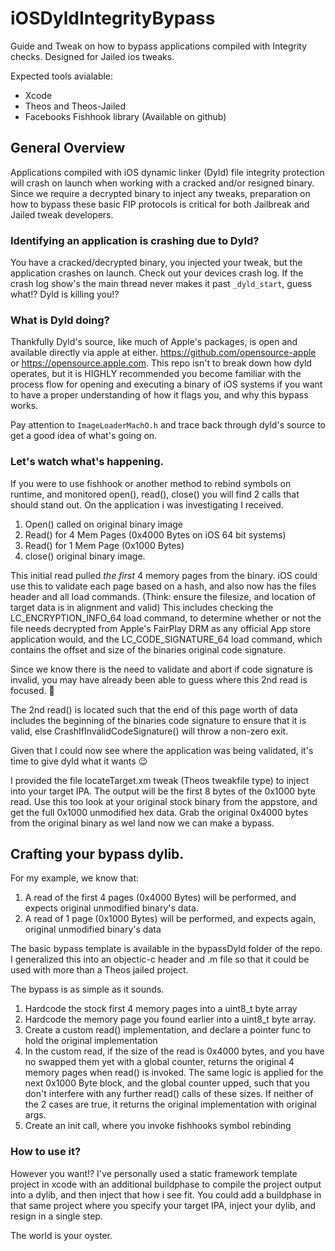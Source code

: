 # iOSDyldIntegrityBypass
Guide and Tweak on how to bypass applications compiled with Integrity checks. Designed for Jailed ios tweaks.

Expected tools avialable:
- Xcode
- Theos and Theos-Jailed
- Facebooks Fishhook library (Available on github)

## General Overview
Applications compiled with iOS dynamic linker (Dyld) file integrity protection will crash on launch when working with a cracked and/or resigned binary. Since we require a decrypted binary to inject any tweaks, preparation on how to bypass these basic FIP protocols is critical for both Jailbreak and Jailed tweak developers.

### Identifying an application is crashing due to Dyld?
You have a cracked/decrypted binary, you injected your tweak, but the application crashes on launch. Check out your devices crash log. If the crash log show's the main thread never makes it past `_dyld_start`, guess what!? Dyld is killing you!?
  
### What is Dyld doing?
Thankfully Dyld's source, like much of Apple's packages, is open and available directly via apple at either. https://github.com/opensource-apple or https://opensource.apple.com. 
This repo isn't to break down how dyld operates, but it is HIGHLY recommended you become familiar with the process flow for opening and executing a binary of iOS systems if you want to have a proper understanding of how it flags you, and why this bypass works.

Pay attention to `ImageLoaderMachO.h` and trace back through dyld's source to get a good idea of what's going on.

### Let's watch what's happening.
If you were to use fishhook or another method to rebind symbols on runtime, and monitored open(), read(), close() you will find 2 calls that should stand out. On the application i was investigating I received.

1) Open() called on original binary image
2) Read() for 4 Mem Pages (0x4000 Bytes on iOS 64 bit systems)
3) Read() for 1 Mem Page (0x1000 Bytes)
4) close() original binary image.

This initial read pulled *the first* 4 memory pages from the binary. iOS could use this to validate each page based on a hash, and also now has the files header and all load commands. (Think: ensure the filesize, and location of target data is in  alignment and valid) This includes checking the LC_ENCRYPTION_INFO_64 load command, to determine whether or not the file needs decrypted from Apple's FairPlay DRM as any official App store application would, and the LC_CODE_SIGNATURE_64 load command, which contains the offset and size of the binaries original code signature.

Since we know there is the need to validate and abort if code signature is invalid, you may have already been able to guess where this 2nd read is focused. :eyes:

The 2nd read() is located such that the end of this page worth of data includes the beginning of the binaries code signature to ensure that it is valid, else CrashIfInvalidCodeSignature() will throw a non-zero exit.

Given that I could now see where the application was being validated, it's time to give dyld what it wants :wink:

I provided the file locateTarget.xm tweak (Theos tweakfile type) to inject into your target IPA. The output will be the first 8 bytes of the 0x1000 byte read. Use this too look at your original stock binary from the appstore, and get the full 0x1000 unmodified hex data. 
Grab the original 0x4000 bytes from the original binary as wel land now we can make a bypass. 

## Crafting your bypass dylib.
For my example, we know that:
1) A read of the first 4 pages (0x4000 Bytes) will be performed, and expects original unmodified binary's data.
2) A read of 1 page (0x1000 Bytes) will be performed, and expects again, original unmodified binary's data

The basic bypass template is available in the bypassDyld folder of the repo. I generalized this into an objectic-c header and .m file so that it could be used with more than a Theos jailed project. 

The bypass is as simple as it sounds. 
1) Hardcode the stock first 4 memory pages into a uint8_t byte array
2) Hardcode the memory page you found earlier into a uint8_t byte array.
3) Create a custom read() implementation, and declare a pointer func to hold the original implementation
4) In the custom read, if the size of the read is 0x4000 bytes, and you have no swapped them yet with a global counter, returns the original 4 memory pages when read() is invoked. The same logic is applied for the next 0x1000 Byte block, and the global counter upped, such that you don't interfere with any further read() calls of these sizes. If neither of the 2 cases are true, it returns the original implementation with original args.
5) Create an init call, where you invoke fishhooks symbol rebinding

### How to use it?
However you want!? I've personally used a static framework template project in xcode with an additional buildphase to compile the project output into a dylib, and then inject that how i see fit. You could add a buildphase in that same project where you specify your target IPA, inject your dylib, and resign in a single step. 

The world is your oyster.

